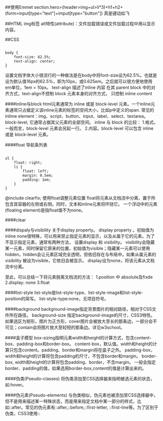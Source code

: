 ##使用Emmet
section.hero>(header>img+ul>li*3)+h1+h2+(form>input[type="text"]+imput[type="button"])
真是键动如飞

##HTML
img标签
alt特性(attribute)：文件加载错误或文件加载过程中用以显示内容。


##CSS
<pre><code>
body {
	font-size: 62.5%;
	text-align: center;
}</code></pre>

设置文档字体大小很流行的一种做法是在body中将font-size设为62.5%。也就是设为默认值16px的62.5%，即为10px，或0.625em。之后就可以很方便地使用em单位，1em = 10px。
text-align 描述了inline 内容 在其 parent block 中的对齐方式，text-align不控制 block 元素本身的对齐方式，
只控制 inline content

####inline与block
html元素通常为 inline 或是 block-level 元素。一个inline元素通常只占据定义该inline元素的标签的空间大小，比如p中定义的span. 常见的inlime element：img、script、button、input、label、select、textarea。
block-level, 它通常占据其父元素的全部空间。
inline 与 block 的比较：
1.格式。一般而言，block-level 元素会另起一行。
2.内容。block-level 可以包含 inline 或是 block-level 元素。

####float
导航条列表
<pre><code>
ul {
    float: right;
	li {
		float: left;
		margin: 0.5em;
		padding: 1em;
	}
}</code></pre>
<p>@include clearfix;
使用float调整元素位置
float将元素从文档流中分离，置于所包含其容器的左侧或右侧。同时，文本和inline元素将环绕它。
一个浮动中的元素(floating element)是指float值不为none。</p>

####clear


####dispaly与visibility
关于display property。
display property 。初始值为inline
none很特殊，可以用来禁止指定元素的显示，以及从属于它的元素。为了不显示指定元素，通常有两种方法，
设置display 和 visibility。
visibility会隐藏某一元素，同时保留它原来的位置，初始值为visible；隐藏某一元素可以使用hidden，hidden会让元素区域完全透明，但依旧存在与布局中。如果从属元素的visibility 被设为visible，它依旧会被显示。
display设为none，将该元素从文档流中分离。


至此，可以总结一下将元素脱离文档流的方法：
1.position 中 absolute及fixde
2.display: none
3.float

####list-style
list-style是list-style-type、list-style-image和list-style-position的简写。
list-style-type:none，无项目符号。


####background
background-image指定背景图片的相对路径，相对于CSS文件所在路径。
background-size 指定background-image的尺寸，CSS3特性。如果选区为矩形，图片为正方形，cover图片会被放大至长的那条边，一部分会不可见；contain会将图片放大至较短的那条边。详见w3school。

####盒子模型
box-sizing指明元素width和height的计算方式，包含content-box、padding-box和border-box。
content-box，默认值。width和height的计算只包含content。padding、border和margin将在盒子之外。
padding-box，width和height的计算将包含padding的尺寸，不包含border和margin。
border-box, width和height的计算将包含padding、border，不含margin。
一般会指定border、padding的值，如果选用border-box,content的值是计算出来的。


####伪类(Pseudo-classes)
将伪类添加至CSS选择器来指明被选元素的状态，如:hover。

####伪元素(Pseudo-elements)
与伪类相似，伪元素也被添加至CSS选择器中，但不是用来描述某一特殊状态，而是用来指定文档中某一部分的样式，比如::after。常见的伪元素有::after,::before,::first-letter, ::first-line等。为了区别于伪类，CSS3使用::
